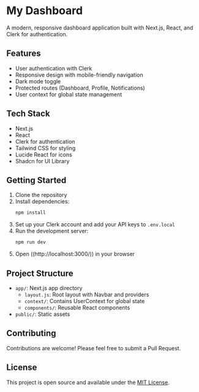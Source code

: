 # My Dashboard

A modern, responsive dashboard application built with Next.js, React, and Clerk for authentication.

## Features

- User authentication with Clerk
- Responsive design with mobile-friendly navigation
- Dark mode toggle
- Protected routes (Dashboard, Profile, Notifications)
- User context for global state management

## Tech Stack

- Next.js
- React
- Clerk for authentication
- Tailwind CSS for styling
- Lucide React for icons
- Shadcn for UI Library 

## Getting Started

1. Clone the repository
2. Install dependencies:
   ```bash
   npm install
   ```
3. Set up your Clerk account and add your API keys to `.env.local`
4. Run the development server:
   ```bash
   npm run dev
   ```
5. Open ((http://localhost:3000/)) in your browser

## Project Structure

- `app/`: Next.js app directory
  - `layout.js`: Root layout with Navbar and providers
  - `context/`: Contains UserContext for global state
  - `components/`: Reusable React components
- `public/`: Static assets

## Contributing

Contributions are welcome! Please feel free to submit a Pull Request.

## License

This project is open source and available under the [MIT License](LICENSE).
